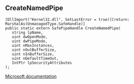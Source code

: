 ## CreateNamedPipe

```
[DllImport("Kernel32.dll", SetLastError = true)][return: MarshalAs(UnmanagedType.SafeHandle)]
public static extern SafePipeHandle CreateNamedPipe(
   string lpName,
   uint dwOpenMode,
   uint dwPipeMode,
   uint nMaxInstances,
   uint nOutBufferSize,
   uint nInBufferSize,
   uint nDefaultTimeOut,
   IntPtr lpSecurityAttributes
);
```

[Microsoft documentation](https://docs.microsoft.com/en-us/windows/win32/api/namedpipeapi/nf-namedpipeapi-createnamedpipew)
